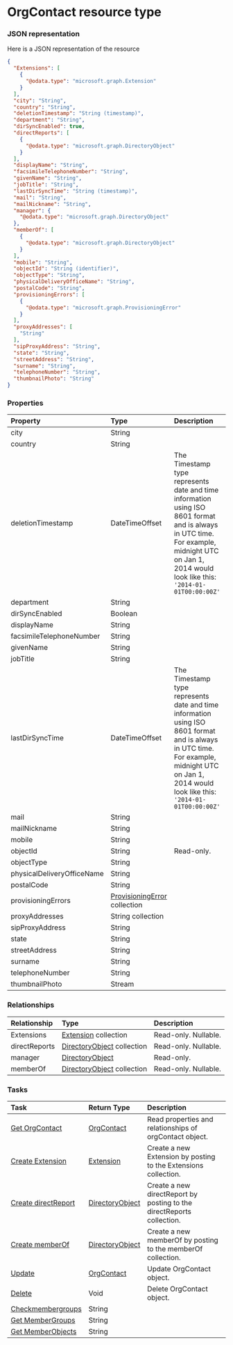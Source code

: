 # OrgContact resource type



### JSON representation

Here is a JSON representation of the resource

```json
{
  "Extensions": [
    {
      "@odata.type": "microsoft.graph.Extension"
    }
  ],
  "city": "String",
  "country": "String",
  "deletionTimestamp": "String (timestamp)",
  "department": "String",
  "dirSyncEnabled": true,
  "directReports": [
    {
      "@odata.type": "microsoft.graph.DirectoryObject"
    }
  ],
  "displayName": "String",
  "facsimileTelephoneNumber": "String",
  "givenName": "String",
  "jobTitle": "String",
  "lastDirSyncTime": "String (timestamp)",
  "mail": "String",
  "mailNickname": "String",
  "manager": {
    "@odata.type": "microsoft.graph.DirectoryObject"
  },
  "memberOf": [
    {
      "@odata.type": "microsoft.graph.DirectoryObject"
    }
  ],
  "mobile": "String",
  "objectId": "String (identifier)",
  "objectType": "String",
  "physicalDeliveryOfficeName": "String",
  "postalCode": "String",
  "provisioningErrors": [
    {
      "@odata.type": "microsoft.graph.ProvisioningError"
    }
  ],
  "proxyAddresses": [
    "String"
  ],
  "sipProxyAddress": "String",
  "state": "String",
  "streetAddress": "String",
  "surname": "String",
  "telephoneNumber": "String",
  "thumbnailPhoto": "String"
}

```
### Properties
| Property	   | Type	|Description|
|:---------------|:--------|:----------|
|city|String||
|country|String||
|deletionTimestamp|DateTimeOffset|The Timestamp type represents date and time information using ISO 8601 format and is always in UTC time. For example, midnight UTC on Jan 1, 2014 would look like this: `'2014-01-01T00:00:00Z'`|
|department|String||
|dirSyncEnabled|Boolean||
|displayName|String||
|facsimileTelephoneNumber|String||
|givenName|String||
|jobTitle|String||
|lastDirSyncTime|DateTimeOffset|The Timestamp type represents date and time information using ISO 8601 format and is always in UTC time. For example, midnight UTC on Jan 1, 2014 would look like this: `'2014-01-01T00:00:00Z'`|
|mail|String||
|mailNickname|String||
|mobile|String||
|objectId|String| Read-only.|
|objectType|String||
|physicalDeliveryOfficeName|String||
|postalCode|String||
|provisioningErrors|[ProvisioningError](provisioningerror.md) collection||
|proxyAddresses|String collection||
|sipProxyAddress|String||
|state|String||
|streetAddress|String||
|surname|String||
|telephoneNumber|String||
|thumbnailPhoto|Stream||

### Relationships
| Relationship | Type	|Description|
|:---------------|:--------|:----------|
|Extensions|[Extension](extension.md) collection| Read-only. Nullable.|
|directReports|[DirectoryObject](directoryobject.md) collection| Read-only. Nullable.|
|manager|[DirectoryObject](directoryobject.md)| Read-only.|
|memberOf|[DirectoryObject](directoryobject.md) collection| Read-only. Nullable.|

### Tasks

| Task		   | Return Type	|Description|
|:---------------|:--------|:----------|
|[Get OrgContact](../api/orgcontact_get.md) | [OrgContact](orgcontact.md) |Read properties and relationships of orgContact object.|
|[Create Extension](../api/orgcontact_post_extensions.md) |[Extension](extension.md)| Create a new Extension by posting to the Extensions collection.|
|[Create directReport](../api/orgcontact_post_directreports.md) |[DirectoryObject](directoryobject.md)| Create a new directReport by posting to the directReports collection.|
|[Create memberOf](../api/orgcontact_post_memberof.md) |[DirectoryObject](directoryobject.md)| Create a new memberOf by posting to the memberOf collection.|
|[Update](../api/orgcontact_update.md) | [OrgContact](orgcontact.md)	|Update OrgContact object. |
|[Delete](../api/orgcontact_delete.md) | Void	|Delete OrgContact object. |
|[Checkmembergroups](../api/orgcontact_checkmembergroups.md)|String||
|[Get MemberGroups](../api/orgcontact_getmembergroups.md)|String||
|[Get MemberObjects](../api/orgcontact_getmemberobjects.md)|String||

<!-- uuid: e0724ccc-c7ec-40fc-b6d7-57ad6a701961
2015-10-09 17:14:37 UTC -->